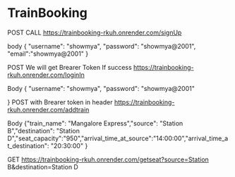 # TrainBooking

POST CALL
https://trainbooking-rkuh.onrender.com/signUp

body {
    "username": "showmya",
"password": "showmya@2001",
"email":"showmya@2001"
 }

POST We will get Brearer Token If success
https://trainbooking-rkuh.onrender.com/loginIn

Body {
    "username": "showmya",
"password": "showmya@2001"
 
}
POST with Brearer token in header
https://trainbooking-rkuh.onrender.com/addtrain

Body
    {"train_name": "Mangalore Express","source": "Station B","destination": "Station D","seat_capacity":"950","arrival_time_at_source":"14:00:00","arrival_time_at_destination": "20:30:00"
}

GET
https://trainbooking-rkuh.onrender.com/getseat?source=Station B&destination=Station D




